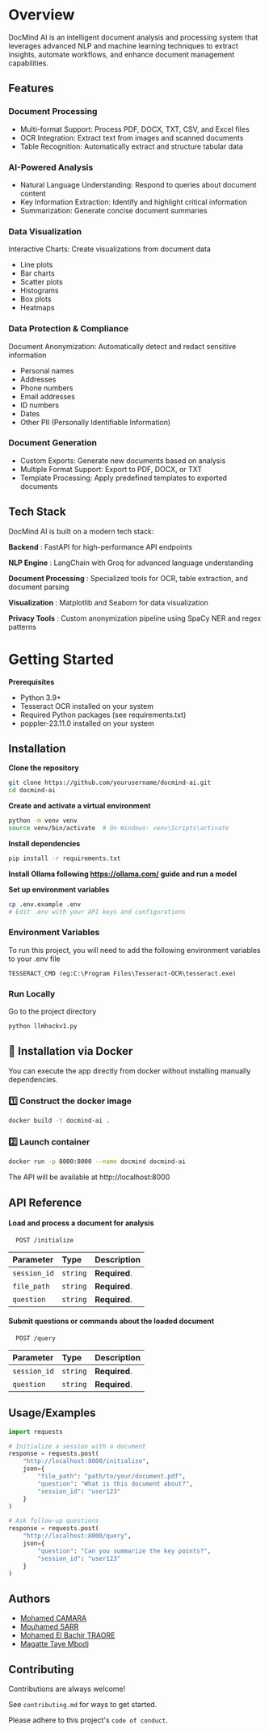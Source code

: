
# Overview
DocMind AI is an intelligent document analysis and processing system that leverages advanced NLP and machine learning techniques to extract insights, automate workflows, and enhance document management capabilities.


## Features

### Document Processing

- Multi-format Support: Process PDF, DOCX, TXT, CSV, and Excel files
- OCR Integration: Extract text from images and scanned documents
- Table Recognition: Automatically extract and structure tabular data

### AI-Powered Analysis

- Natural Language Understanding: Respond to queries about document content
- Key Information Extraction: Identify and highlight critical information
- Summarization: Generate concise document summaries

### Data Visualization

Interactive Charts: Create visualizations from document data

- Line plots
- Bar charts
- Scatter plots
- Histograms
- Box plots
- Heatmaps



### Data Protection & Compliance

Document Anonymization: Automatically detect and redact sensitive information

- Personal names
- Addresses
- Phone numbers
- Email addresses
- ID numbers
- Dates
- Other PII (Personally Identifiable Information)



### Document Generation

- Custom Exports: Generate new documents based on analysis
- Multiple Format Support: Export to PDF, DOCX, or TXT
- Template Processing: Apply predefined templates to exported documents





## Tech Stack

DocMind AI is built on a modern tech stack:

**Backend** : FastAPI for high-performance API endpoints

**NLP Engine** : LangChain with Groq for advanced language understanding

**Document Processing** : Specialized tools for OCR, table extraction, and document parsing

**Visualization** : Matplotlib and Seaborn for data visualization

**Privacy Tools** : Custom anonymization pipeline using SpaCy NER and regex patterns


# Getting Started

**Prerequisites**

- Python 3.9+
- Tesseract OCR installed on your system
- Required Python packages (see requirements.txt)
- poppler-23.11.0 installed  on your system

## Installation

**Clone the repository**
```bash
git clone https://github.com/yourusername/docmind-ai.git
cd docmind-ai
```
**Create and activate a virtual environment**
```bash
python -m venv venv
source venv/bin/activate  # On Windows: venv\Scripts\activate
```
**Install dependencies**
```bash
pip install -r requirements.txt
```
**Install Ollama following https://ollama.com/ guide and run a model**

**Set up environment variables**
```bash
cp .env.example .env
# Edit .env with your API keys and configurations
```




    
### Environment Variables

To run this project, you will need to add the following environment variables to your .env file

`TESSERACT_CMD (eg:C:\Program Files\Tesseract-OCR\tesseract.exe)`


### Run Locally
Go to the project directory
```bash
python llmhackv1.py
```

## 🚀 Installation via Docker

You can execute the app directly from docker without installing manually dependencies.

### 1️⃣ **Construct the docker image**
```bash
docker build -t docmind-ai .
```
### 2️⃣ **Launch container**
```bash
docker run -p 8000:8000 --name docmind docmind-ai
```

The API will be available at http://localhost:8000


## API Reference

#### Load and process a document for analysis

```http
  POST /initialize
```

| Parameter | Type     | Description                |
| :-------- | :------- | :------------------------- |
| `session_id` | `string` | **Required**.  |
| `file_path` | `string` | **Required**.  |
| `question` | `string` | **Required**.  |

#### Submit questions or commands about the loaded document

```http
  POST /query
```

| Parameter | Type     | Description                       |
| :-------- | :------- | :-------------------------------- |
| `session_id` | `string` | **Required**.  |
| `question` | `string` | **Required**.  |




## Usage/Examples

```python
import requests

# Initialize a session with a document
response = requests.post(
    "http://localhost:8000/initialize",
    json={
        "file_path": "path/to/your/document.pdf",
        "question": "What is this document about?",
        "session_id": "user123"
    }
)

# Ask follow-up questions
response = requests.post(
    "http://localhost:8000/query",
    json={
        "question": "Can you summarize the key points?",
        "session_id": "user123"
    }
)
```


## Authors

- [Mohamed CAMARA](https://github.com/MohCw)
- [Mouhamed SARR](https://github.com/sarrmouhamed29)
- [Mohamed El Bachir TRAORE](https://github.com/BachirTra)
- [Magatte Taye Mbodj](https://github.com/magatte365)


## Contributing

Contributions are always welcome!

See `contributing.md` for ways to get started.

Please adhere to this project's `code of conduct`.

